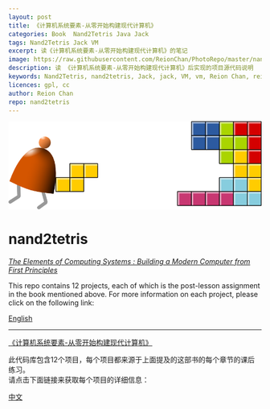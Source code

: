 ```yaml
---
layout: post
title: 《计算机系统要素-从零开始构建现代计算机》
categories: Book  Nand2Tetris Java Jack
tags: Nand2Tetris Jack VM
excerpt: 读《计算机系统要素-从零开始构建现代计算机》的笔记
image: https://raw.githubusercontent.com/ReionChan/PhotoRepo/master/nand2tetris/nand2tetris.png
description: 读 《计算机系统要素-从零开始构建现代计算机》后实现的项目源代码说明 
keywords: Nand2Tetris, nand2tetris, Jack, jack, VM, vm, Reion Chan, reionchan
licences: gpl, cc
author: Reion Chan
repo: nand2tetris
--- 
```


<img src="https://raw.githubusercontent.com/ReionChan/PhotoRepo/master/nand2tetris/nand2tetris.png" alt="nand2teris" style="zoom:80%;" />

nand2tetris
================================================

[*The Elements of Computing Systems : Building a Modern Computer from First Principles*](http://www.amazon.com/Elements-Computing-Systems-Building-Principles/dp/0262640686/ref=ed_oe_p "Buy")  

This repo contains 12 projects, each of which is the post-lesson assignment in the book mentioned above. For more information on each project, please click on the following link: 

[English](https://reionchan.github.io/2016/05/28/nand2tetris-en_US/)

----
[《计算机系统要素-从零开始构建现代计算机》](http://www.amazon.com/Elements-Computing-Systems-Building-Principles/dp/0262640686/ref=ed_oe_p "购买")

此代码库包含12个项目，每个项目都来源于上面提及的这部书的每个章节的课后练习。  
请点击下面链接来获取每个项目的详细信息：

[中文](https://reionchan.github.io/2016/05/28/nand2tetris-zh_CN)
